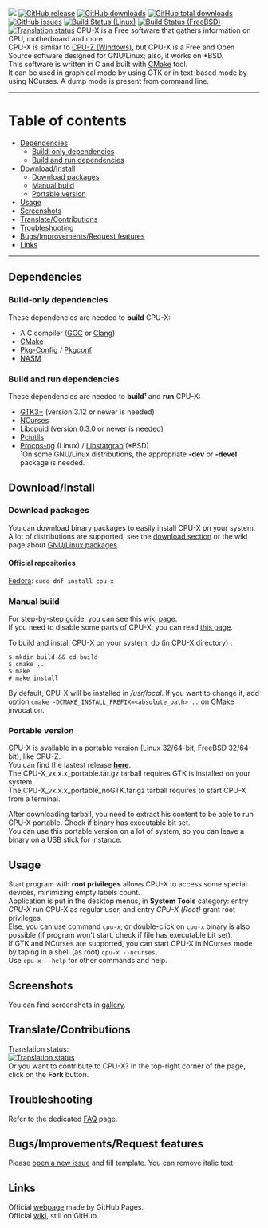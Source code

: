 
[![](https://github.com/X0rg/CPU-X/blob/master/data/icons/CPU-X_22x22.png?raw=true)](https://x0rg.github.io/CPU-X/)
[![GitHub release](https://img.shields.io/github/release/X0rg/CPU-X.svg)](https://github.com/X0rg/CPU-X/tags)
[![GitHub downloads](https://img.shields.io/github/downloads/X0rg/CPU-X/latest/total.svg)](https://github.com/X0rg/CPU-X/releases/latest)
[![GitHub total downloads](https://img.shields.io/github/downloads/X0rg/CPU-X/total.svg)](https://github.com/X0rg/CPU-X/releases)
[![GitHub issues](https://img.shields.io/github/issues/X0rg/CPU-X.svg)](https://github.com/X0rg/CPU-X/issues)
[![Build Status (Linux)](https://travis-ci.com/X0rg/CPU-X.svg?branch=master)](https://travis-ci.com/X0rg/CPU-X)
[![Build Status (FreeBSD)](https://api.cirrus-ci.com/github/X0rg/CPU-X.svg)](https://cirrus-ci.com/github/X0rg/CPU-X)
[![Translation status](https://hosted.weblate.org/widgets/cpu-x/-/svg-badge.svg)](https://hosted.weblate.org/engage/cpu-x/?utm_source=widget)
CPU-X is a Free software that gathers information on CPU, motherboard and more.  
CPU-X is similar to [CPU-Z (Windows)](https://www.cpuid.com/softwares/cpu-z.html), but CPU-X is a Free and Open Source software designed for GNU/Linux; also, it works on *BSD.  
This software is written in C and built with [CMake](https://www.cmake.org/) tool.  
It can be used in graphical mode by using GTK or in text-based mode by using NCurses. A dump mode is present from command line.  


***

# Table of contents
* [Dependencies](#dependencies)
  * [Build-only dependencies](#build-only-dependencies)
  * [Build and run dependencies](#build-and-run-dependencies)
* [Download/Install](#downloadinstall)
  * [Download packages](#download-packages)
  * [Manual build](#manual-build)
  * [Portable version](#portable-version)
* [Usage](#usage)
* [Screenshots](#screenshots)
* [Translate/Contributions](#translatecontributions)
* [Troubleshooting](#troubleshooting)
* [Bugs/Improvements/Request features](#bugsimprovementsrequest-features)
* [Links](#links)

***

## Dependencies

### Build-only dependencies

These dependencies are needed to **build** CPU-X:
* A C compiler ([GCC](https://gcc.gnu.org/) or [Clang](https://clang.llvm.org/))
* [CMake](https://www.cmake.org/)
* [Pkg-Config](https://www.freedesktop.org/wiki/Software/pkg-config/) / [Pkgconf](https://github.com/pkgconf/pkgconf)
* [NASM](http://www.nasm.us/)


### Build and run dependencies

These dependencies are needed to **build¹** and **run** CPU-X:
* [GTK3+](https://www.gtk.org/) (version 3.12 or newer is needed)  
* [NCurses](https://www.gnu.org/software/ncurses/)  
* [Libcpuid](http://libcpuid.sourceforge.net/) (version 0.3.0 or newer is needed)  
* [Pciutils](https://mj.ucw.cz/sw/pciutils/)  
* [Procps-ng](https://sourceforge.net/projects/procps-ng/) (Linux) / [Libstatgrab](https://www.i-scream.org/libstatgrab/) (*BSD)  
**¹**On some GNU/Linux distributions, the appropriate **-dev** or **-devel** package is needed.


## Download/Install

### Download packages

You can download binary packages to easily install CPU-X on your system. A lot of distributions are supported, see the [download section](https://github.com/X0rg/CPU-X/releases/latest) or the wiki page about [GNU/Linux packages](https://github.com/X0rg/CPU-X/wiki/GNU-Linux-Packages).  

#### Official repositories

[Fedora](https://apps.fedoraproject.org/packages/cpu-x): `sudo dnf install cpu-x`

### Manual build

For step-by-step guide, you can see this [wiki page](https://github.com/X0rg/CPU-X/wiki/Manual-build).  
If you need to disable some parts of CPU-X, you can read [this page](https://github.com/X0rg/CPU-X/wiki/Modular-components).

To build and install CPU-X on your system, do (in CPU-X directory) :
```
$ mkdir build && cd build
$ cmake ..
$ make
# make install
```
By default, CPU-X will be installed in */usr/local*. If you want to change it, add option `cmake -DCMAKE_INSTALL_PREFIX=<absolute_path> ..` on CMake invocation.


### Portable version

CPU-X is available in a portable version (Linux 32/64-bit, FreeBSD 32/64-bit), like CPU-Z.  
You can find the lastest release [**here**](https://github.com/X0rg/CPU-X/releases/latest).  
The CPU-X_vx.x.x_portable.tar.gz tarball requires GTK is installed on your system.  
The CPU-X_vx.x.x_portable_noGTK.tar.gz tarball requires to start CPU-X from a terminal.  

After downloading tarball, you need to extract his content to be able to run CPU-X portable. Check if binary has executable bit set.  
You can use this portable version on a lot of system, so you can leave a binary on a USB stick for instance.


## Usage

Start program with **root privileges** allows CPU-X to access some special devices, minimizing empty labels count.  
Application is put in the desktop menus, in **System Tools** category: entry *CPU-X* run CPU-X as regular user, and entry *CPU-X (Root)* grant root privileges.  
Else, you can use command `cpu-x`, or double-click on `cpu-x` binary is also possible (if program won't start, check if file has executable bit set).  
If GTK and NCurses are supported, you can start CPU-X in NCurses mode by taping in a shell (as root) `cpu-x --ncurses`.  
Use `cpu-x --help` for other commands and help.


## Screenshots

You can find screenshots in [gallery](https://github.com/X0rg/CPU-X/wiki/Screenshots).


## Translate/Contributions

Translation status:  
[![Translation status](https://hosted.weblate.org/widgets/cpu-x/-/multi-blue.svg)](https://hosted.weblate.org/engage/cpu-x/?utm_source=widget)  
Or you want to contribute to CPU-X? In the top-right corner of the page, click on the **Fork** button.


## Troubleshooting

Refer to the dedicated [FAQ](https://github.com/X0rg/CPU-X/wiki/FAQ) page.


## Bugs/Improvements/Request features

Please [open a new issue](https://github.com/X0rg/CPU-X/issues/new) and fill template. You can remove italic text.


## Links
Official [webpage](https://x0rg.github.io/CPU-X/) made by GitHub Pages.  
Official [wiki](https://github.com/X0rg/CPU-X/wiki), still on GitHub.
